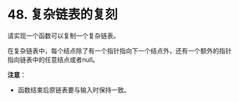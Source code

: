 # 48. 复杂链表的复刻 

请实现一个函数可以复制一个复杂链表。

在复杂链表中，每个结点除了有一个指针指向下一个结点外，还有一个额外的指针指向链表中的任意结点或者null。

**注意**：

- 函数结束后原链表要与输入时保持一致。